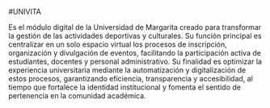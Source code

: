 #UNIVITA

Es el módulo digital de la Universidad de Margarita creado para transformar la gestión de las actividades deportivas y culturales. 
Su función principal es centralizar en un solo espacio virtual los procesos de inscripción, organización y divulgación de eventos,
facilitando la participación activa de estudiantes, docentes y personal administrativo. Su finalidad es optimizar la experiencia universitaria mediante la automatización y digitalización de estos procesos,
garantizando eficiencia, transparencia y accesibilidad, al tiempo que fortalece la identidad institucional y fomenta el sentido de pertenencia en la comunidad académica.
